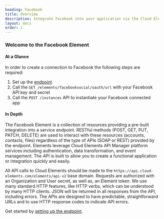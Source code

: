 ```yaml
---
heading: Facebook
title: Overview
description: Integrate Facebook into your application via the Cloud Elements APIs.
layout: docs
order: 1
---
```


### Welcome to the Facebook Element


#### At a Glance

In order to create a connection to Facebook the following steps are required:

1. Set up the [endpoint](facebook-endpoint-setup.html)
2. Call the `GET /elements/facebooksocial/oauth/url` with your Facebook API key and secret
3. Call the `POST /instances` API to instantiate your Facebook connected app

#### In Depth

The Facebook Element is a collection of resources providing a pre-built integration into a service endpoint. RESTful methods (POST, GET, PUT, PATCH, DELETE) are used to interact with these resources (accounts, contacts, files) regardless of the type of APIs (SOAP or REST) provided by the endpoint. Elements leverage Cloud Elements API Manager platform services including authentication, data transformation, and event management.  The API is built to allow you to create a functional application or integration quickly and easily.

All API calls to Cloud Elements should be made to the `https://api.cloud-elements.com/elements/api-v2` base domain. Requests are authorized with an Organization and User secret, as well as, an Element token.  We use many standard HTTP features, like HTTP verbs, which can be understood by many HTTP clients. JSON will be returned in all responses from the API, including errors. The APIs are designed to have predictable, straightforward URLs and to use HTTP response codes to indicate API errors.

Get started by [setting up the endpoint](facebook-endpoint-setup.html).
